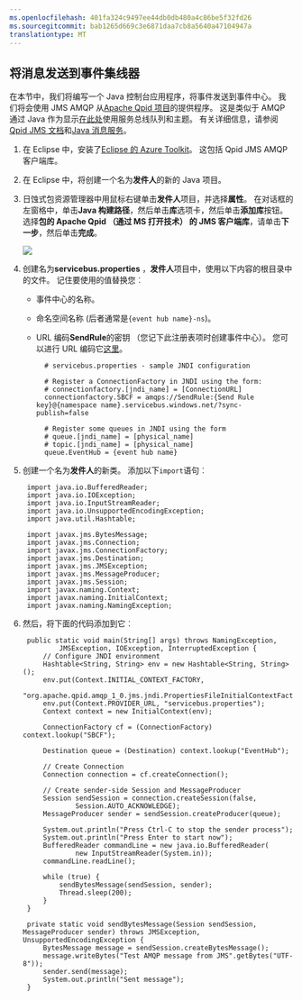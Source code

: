```yaml
---
ms.openlocfilehash: 401fa324c9497ee44db0db480a4c86be5f32fd26
ms.sourcegitcommit: bab1265d669c3e6871daa7cb8a5640a47104947a
translationtype: MT
---
```

## 将消息发送到事件集线器
在本节中，我们将编写一个 Java 控制台应用程序，将事件发送到事件中心。 我们将会使用 JMS AMQP 从[Apache Qpid 项目](http://qpid.apache.org/)的提供程序。 这是类似于 AMQP 通过 Java 作为显示[在此处](../articles/service-bus/service-bus-java-how-to-use-jms-api-amqp.md)使用服务总线队列和主题。 有关详细信息，请参阅[Qpid JMS 文档](http://qpid.apache.org/releases/qpid-0.30/programming/book/QpidJMS.html)和[Java 消息服务](http://www.oracle.com/technetwork/java/jms/index.html)。

1. 在 Eclipse 中，安装了[Eclipse 的 Azure Toolkit](https://msdn.microsoft.com/library/azure/hh690946.aspx)。 这包括 Qpid JMS AMQP 客户端库。

2. 在 Eclipse 中，将创建一个名为**发件人**的新的 Java 项目。

3. 日蚀式包资源管理器中用鼠标右键单击**发件人**项目，并选择**属性**。 在对话框的左窗格中，单击**Java 构建路径**，然后单击**库**选项卡，然后单击**添加库**按钮。 选择**包的 Apache Qpid （通过 MS 打开技术） 的 JMS 客户端库**，请单击**下一步**，然后单击**完成**。

    ![][8]

4. 创建名为**servicebus.properties** ，**发件人**项目中，使用以下内容的根目录中的文件。 记住要使用的值替换您︰
    - 事件中心的名称。
    - 命名空间名称 (后者通常是`{event hub name}-ns`)。
    - URL 编码**SendRule**的密钥 （您记下此注册表项时创建事件中心）。 您可以进行 URL 编码它[这里](http://www.w3schools.com/tags/ref_urlencode.asp)。

            # servicebus.properties - sample JNDI configuration

            # Register a ConnectionFactory in JNDI using the form:
            # connectionfactory.[jndi_name] = [ConnectionURL]
            connectionfactory.SBCF = amqps://SendRule:{Send Rule key}@{namespace name}.servicebus.windows.net/?sync-publish=false

            # Register some queues in JNDI using the form
            # queue.[jndi_name] = [physical_name]
            # topic.[jndi_name] = [physical_name]
            queue.EventHub = {event hub name}

5. 创建一个名为**发件人**的新类。 添加以下`import`语句︰

        import java.io.BufferedReader;
        import java.io.IOException;
        import java.io.InputStreamReader;
        import java.io.UnsupportedEncodingException;
        import java.util.Hashtable;

        import javax.jms.BytesMessage;
        import javax.jms.Connection;
        import javax.jms.ConnectionFactory;
        import javax.jms.Destination;
        import javax.jms.JMSException;
        import javax.jms.MessageProducer;
        import javax.jms.Session;
        import javax.naming.Context;
        import javax.naming.InitialContext;
        import javax.naming.NamingException;

6. 然后，将下面的代码添加到它︰

        public static void main(String[] args) throws NamingException,
                JMSException, IOException, InterruptedException {
            // Configure JNDI environment
            Hashtable<String, String> env = new Hashtable<String, String>();
            env.put(Context.INITIAL_CONTEXT_FACTORY,
                    "org.apache.qpid.amqp_1_0.jms.jndi.PropertiesFileInitialContextFactory");
            env.put(Context.PROVIDER_URL, "servicebus.properties");
            Context context = new InitialContext(env);

            ConnectionFactory cf = (ConnectionFactory) context.lookup("SBCF");

            Destination queue = (Destination) context.lookup("EventHub");

            // Create Connection
            Connection connection = cf.createConnection();

            // Create sender-side Session and MessageProducer
            Session sendSession = connection.createSession(false,
                    Session.AUTO_ACKNOWLEDGE);
            MessageProducer sender = sendSession.createProducer(queue);

            System.out.println("Press Ctrl-C to stop the sender process");
            System.out.println("Press Enter to start now");
            BufferedReader commandLine = new java.io.BufferedReader(
                    new InputStreamReader(System.in));
            commandLine.readLine();

            while (true) {
                sendBytesMessage(sendSession, sender);
                Thread.sleep(200);
            }
        }

        private static void sendBytesMessage(Session sendSession, MessageProducer sender) throws JMSException, UnsupportedEncodingException {
            BytesMessage message = sendSession.createBytesMessage();
            message.writeBytes("Test AMQP message from JMS".getBytes("UTF-8"));
            sender.send(message);
            System.out.println("Sent message");
        }



<!-- Links -->
[Azure 的管理门户]: https://manage.windowsazure.com/


<!-- Images -->
[8]: ./media/service-bus-event-hubs-getstarted/create-sender-java1.png
